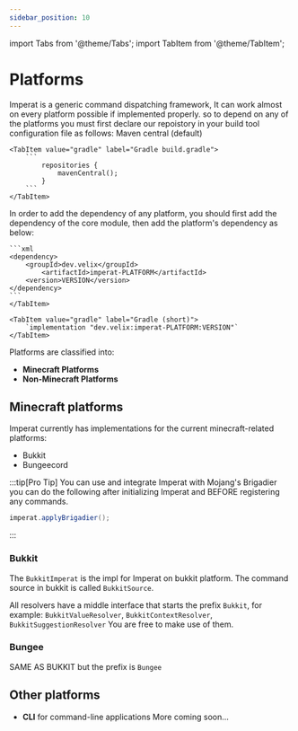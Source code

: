 ```yaml
---
sidebar_position: 10
---
```


import Tabs from '@theme/Tabs';
import TabItem from '@theme/TabItem';

# Platforms
Imperat is a generic command dispatching framework, It can work almost on every platform possible if implemented properly.
so to depend on any of the platforms you must first declare our repoistory in your build tool configuration file as follows:
<Tabs>
    <TabItem value="maven" label="Maven pom.xml" default>
       Maven central (default)
    </TabItem>

    <TabItem value="gradle" label="Gradle build.gradle">
        ```
            repositories {
                mavenCentral();
            }
        ```
    </TabItem>
</Tabs>

In order to add the dependency of any platform, you should first add the dependency of the core module, then add the 
platform's dependency as below:
<Tabs>
    <TabItem value="maven" label="Maven" default> 
    
    ```xml 
    <dependency>
        <groupId>dev.velix</groupId>
            <artifactId>imperat-PLATFORM</artifactId>
        <version>VERSION</version>
    </dependency>
    ```
    </TabItem>

    <TabItem value="gradle" label="Gradle (short)">
        `implementation "dev.velix:imperat-PLATFORM:VERSION"`
    </TabItem>
</Tabs>

Platforms are classified into:
- **Minecraft Platforms**
- **Non-Minecraft Platforms**

## Minecraft platforms
Imperat currently has implementations for the current minecraft-related platforms:
- Bukkit
- Bungeecord

:::tip[Pro Tip]
You can use and integrate Imperat with Mojang's Brigadier
you can do the following after initializing Imperat and BEFORE registering any commands.
```java
imperat.applyBrigadier();
```

:::

### Bukkit
The `BukkitImperat` is the impl for Imperat on bukkit platform.
The command source in bukkit is called `BukkitSource`.

All resolvers have a middle interface that starts the prefix `Bukkit`,
for example: `BukkitValueResolver`, `BukkitContextResolver`, `BukkitSuggestionResolver`
You are free to make use of them.

### Bungee
SAME AS BUKKIT but the prefix is `Bungee`


## Other platforms
- **CLI** for command-line applications
More coming soon...


